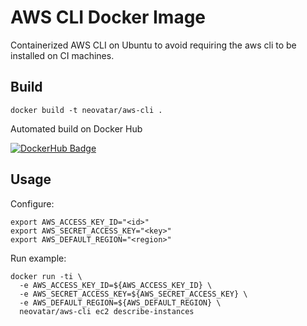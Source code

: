 # AWS CLI Docker Image

Containerized AWS CLI on Ubuntu to avoid requiring the aws cli to be installed on CI machines.

## Build

```
docker build -t neovatar/aws-cli .
```

Automated build on Docker Hub

[![DockerHub Badge](http://dockeri.co/image/neovatar/aws-cli)](https://hub.docker.com/r/neovatar/aws-cli/)

## Usage

Configure:

```
export AWS_ACCESS_KEY_ID="<id>"
export AWS_SECRET_ACCESS_KEY="<key>"
export AWS_DEFAULT_REGION="<region>"
```

Run example:

```
docker run -ti \
  -e AWS_ACCESS_KEY_ID=${AWS_ACCESS_KEY_ID} \
  -e AWS_SECRET_ACCESS_KEY=${AWS_SECRET_ACCESS_KEY} \
  -e AWS_DEFAULT_REGION=${AWS_DEFAULT_REGION} \
  neovatar/aws-cli ec2 describe-instances
```
